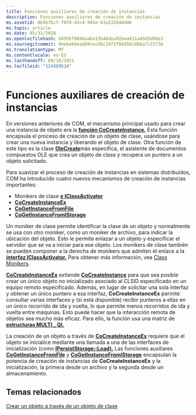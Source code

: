 ```yaml
---
title: Funciones auxiliares de creación de instancias
description: Funciones auxiliares de creación de instancias
ms.assetid: 0b9b7bcf-f0f0-42c4-945e-63a532640d4b
ms.topic: article
ms.date: 05/31/2018
ms.openlocfilehash: 84956f6040aaba13b46dea92bea611a49d5d8de3
ms.sourcegitcommit: 9eebab0ead09cecdbc24f5f84d56c8b6a7c22736
ms.translationtype: MT
ms.contentlocale: es-ES
ms.lasthandoff: 09/10/2021
ms.locfileid: "124369516"
---
```

# <a name="instance-creation-helper-functions"></a>Funciones auxiliares de creación de instancias

En versiones anteriores de COM, el mecanismo principal usado para crear una instancia de objeto era la [**función CoCreateInstance.**](/windows/desktop/api/combaseapi/nf-combaseapi-cocreateinstance) Esta función encapsula el proceso de creación de un objeto de clase, usándose para crear una nueva instancia y liberando el objeto de clase. Otra función de este tipo es la clase [**OleCreate**](/windows/desktop/api/ole/nf-ole-olecreate)más específica, el asistente de documentos compuestos OLE que crea un objeto de clase y recupera un puntero a un objeto solicitado.

Para suavizar el proceso de creación de instancias en sistemas distribuidos, COM ha introducido cuatro nuevos mecanismos de creación de instancias importantes:

-   Monikers de clase [ **e IClassActivator**](/windows/desktop/api/ObjIdl/nn-objidl-iclassactivator)
-   [**CoCreateInstanceEx**](/windows/desktop/api/combaseapi/nf-combaseapi-cocreateinstanceex)
-   [**CoGetInstanceFromFile**](/windows/desktop/api/Objbase/nf-objbase-cogetinstancefromfile)
-   [**CoGetInstanceFromIStorage**](/windows/desktop/api/Objbase/nf-objbase-cogetinstancefromistorage)

Un moniker de clase permite identificar la clase de un objeto y normalmente se usa con otro moniker, como un moniker de archivo, para indicar la ubicación del objeto. Esto le permite enlazar a un objeto y especificar el servidor que se va a iniciar para ese objeto. Los monikers de clase también se pueden componer a la derecha de monikers que admiten el enlace a la [**interfaz IClassActivator.**](/windows/desktop/api/ObjIdl/nn-objidl-iclassactivator) Para obtener más información, vea [Class Monikers](class-monikers.md).

[**CoCreateInstanceEx**](/windows/desktop/api/combaseapi/nf-combaseapi-cocreateinstanceex) extiende [**CoCreateInstance**](/windows/desktop/api/combaseapi/nf-combaseapi-cocreateinstance) para que sea posible crear un único objeto no inicializado asociado al CLSID especificado en un equipo remoto especificado. Además, en lugar de solicitar una sola interfaz y obtener un único puntero a esa interfaz, **CoCreateInstanceEx** permite consultar varias interfaces y (si está disponible) recibir punteros a ellas en un único recorrido de ida y vuelta, lo que permite menos recorridos de ida y vuelta entre máquinas. Esto puede hacer que la interacción remota de objetos sea mucho más eficaz. Para ello, la función usa una matriz de [**estructuras MULTI \_ QI.**](/windows/win32/api/objidlbase/ns-objidlbase-multi_qi)

La creación de un objeto a través de [**CoCreateInstanceEx**](/windows/desktop/api/combaseapi/nf-combaseapi-cocreateinstanceex) requiere que el objeto se inicialice mediante una llamada a una de las interfaces de inicialización (como [**IPersistStorage::Load).**](/windows/desktop/api/ObjIdl/nf-objidl-ipersiststorage-load) Las funciones auxiliares [**CoGetInstanceFromFile**](/windows/desktop/api/Objbase/nf-objbase-cogetinstancefromfile) y [**CoGetInstanceFromIStorage**](/windows/desktop/api/Objbase/nf-objbase-cogetinstancefromistorage) encapsulan la potencia de creación de instancias de **CoCreateInstanceEx** y la inicialización, la primera desde un archivo y la segunda desde un almacenamiento.

## <a name="related-topics"></a>Temas relacionados

<dl> <dt>

[Crear un objeto a través de un objeto de clase](creating-an-object-through-a-class-object.md)
</dt> </dl>

 

 